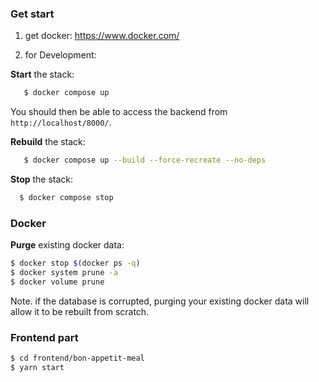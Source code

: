 ### Get start

1. get docker:  https://www.docker.com/

2. for Development:

**Start** the stack:

```sh
   $ docker compose up
```

You should then be able to access the backend from `http://localhost/8000/`.

**Rebuild** the stack:

```sh
   $ docker compose up --build --force-recreate --no-deps
```

**Stop** the stack:

```sh
  $ docker compose stop
```



### Docker

**Purge** existing docker data:
```sh
$ docker stop $(docker ps -q)
$ docker system prune -a
$ docker volume prune
```
Note. if the database is corrupted, purging your existing docker data will allow it to be rebuilt from scratch.

### Frontend part
```sh
$ cd frontend/bon-appetit-meal
$ yarn start
```
